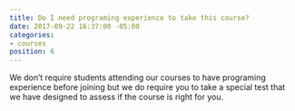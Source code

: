 ```yaml
---
title: Do I need programing experience to take this course?
date: 2017-09-22 16:37:00 -05:00
categories:
- courses
position: 6
---
```


We don’t require students attending our courses to have programing experience before joining but we do require you to take a special test that we have designed to assess if the course is right for you.